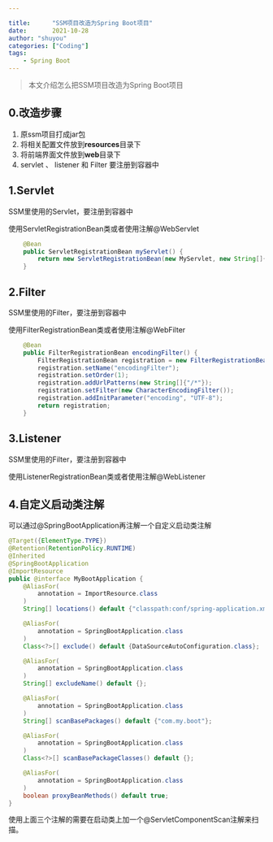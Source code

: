 ```yaml
---

title:      "SSM项目改造为Spring Boot项目"
date:       2021-10-28
author: "shuyou"
categories: ["Coding"]
tags:
    - Spring Boot
---
```


>本文介绍怎么把SSM项目改造为Spring Boot项目

## 0.改造步骤

1.  原ssm项目打成jar包
2.  将相关配置文件放到**resources**目录下
3.  将前端界面文件放到**web**目录下
4.  servlet 、 listener 和 Filter 要注册到容器中


## 1.Servlet
SSM里使用的Servlet，要注册到容器中

使用ServletRegistrationBean类或者使用注解@WebServlet

```java
    @Bean
    public ServletRegistrationBean myServlet() {
        return new ServletRegistrationBean(new MyServlet, new String[]{"/kjdp_cache"});
    }
```

## 2.Filter
SSM里使用的Filter，要注册到容器中

使用FilterRegistrationBean类或者使用注解@WebFilter

```java
    @Bean
    public FilterRegistrationBean encodingFilter() {
        FilterRegistrationBean registration = new FilterRegistrationBean();
        registration.setName("encodingFilter");
        registration.setOrder(1);
        registration.addUrlPatterns(new String[]{"/*"});
        registration.setFilter(new CharacterEncodingFilter());
        registration.addInitParameter("encoding", "UTF-8");
        return registration;
    }
```

## 3.Listener
SSM里使用的Filter，要注册到容器中

使用ListenerRegistrationBean类或者使用注解@WebListener

## 4.自定义启动类注解

可以通过@SpringBootApplication再注解一个自定义启动类注解

```java
@Target({ElementType.TYPE})
@Retention(RetentionPolicy.RUNTIME)
@Inherited
@SpringBootApplication
@ImportResource
public @interface MyBootApplication {
    @AliasFor(
        annotation = ImportResource.class
    )
    String[] locations() default {"classpath:conf/spring-application.xml"};

    @AliasFor(
        annotation = SpringBootApplication.class
    )
    Class<?>[] exclude() default {DataSourceAutoConfiguration.class};

    @AliasFor(
        annotation = SpringBootApplication.class
    )
    String[] excludeName() default {};

    @AliasFor(
        annotation = SpringBootApplication.class
    )
    String[] scanBasePackages() default {"com.my.boot"};

    @AliasFor(
        annotation = SpringBootApplication.class
    )
    Class<?>[] scanBasePackageClasses() default {};

    @AliasFor(
        annotation = SpringBootApplication.class
    )
    boolean proxyBeanMethods() default true;
}
```

使用上面三个注解的需要在启动类上加一个@ServletComponentScan注解来扫描。
